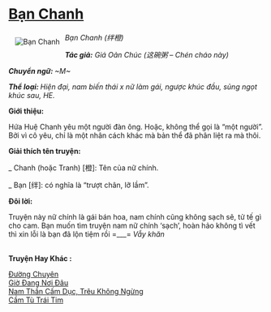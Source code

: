 <a href="https://utruyen.com/ban-chanh/16633/" title="Bạn Chanh"><h1>Bạn Chanh</h1></a><div style="display:table"><img align="right" style="float: left; padding: 10px;" src="https://utruyen.com/images/story/200x260/ban-chanh.jpg" alt="Bạn Chanh"><i>Bạn Chanh (绊橙)</i><p></p><b><i>Tác giả:</i></b><i> Giá Oản Chúc (这碗粥 – Chén cháo này)</i><p></p><b><i>Chuyển ngữ: </i></b><i>~M~</i><p></p><b><i>Thể loại: </i></b><i>Hiện đại, nam biến thái x nữ làm gái, ngược khúc đầu, sủng ngọt khúc sau, HE.<p></p></i><p></p><b>Giới thiệu:</b><p></p>Hứa Huệ Chanh yêu một người đàn ông. Hoặc, không thể gọi là “một người”. Bởi vì cô yêu, chỉ là một nhân cách khác mà bản thể đã phân liệt ra mà thôi.<p></p><b>Giải thích tên truyện: </b><p></p>_ Chanh (hoặc Tranh) [橙]: Tên của nữ chính.<p></p>_ Bạn [绊]: có nghĩa là “trượt chân, lỡ lầm”.<p></p><b>Đôi lời:</b><p></p>Truyện này nữ chính là gái bán hoa, nam chính cũng không sạch sẽ, tử tế gì cho cam. Bạn muốn tìm truyện nam nữ chính ‘sạch’, hoàn hảo không tì vết thì xin lỗi là bạn đã lộn tiệm rồi =___= *Vẫy khăn*</div><p><br><b>Truyện Hay Khác :</b></p><a href="https://utruyen.com/duong-chuyen/20867/" alt="Đường Chuyên">Đường Chuyên</a><br/><a href="https://www.flickr.com/photos/183745219@N08/49122417041/" alt="Giờ Đang Nơi Đâu">Giờ Đang Nơi Đâu</a><br/><a href="https://github.com/quanluxury/ngontinhhot/tree/master/truyenhay/19090/" alt="Nam Thần Cấm Dục, Trêu Không Ngừng">Nam Thần Cấm Dục, Trêu Không Ngừng</a><br/><a href="https://dammy2019.blogspot.com/2019/11/cam-tu-trai-tim.html" alt="Cầm Tù Trái Tim">Cầm Tù Trái Tim</a><br/>